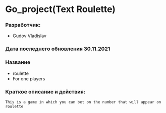 # Go_project(Text Roulette)
### Разработчик:
- Gudov Vladislav
### Дата последнего обновления 30.11.2021
### Название
- roulette
- For one players

### Краткое описание и действия:
`This is a game in which you can bet on the number that will appear on roulette`

